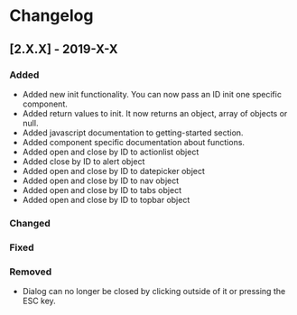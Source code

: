 # Changelog

## [2.X.X] - 2019-X-X

### Added

- Added new init functionality. You can now pass an ID init one specific component.
- Added return values to init. It now returns an object, array of objects or null.
- Added javascript documentation to getting-started section.
- Added component specific documentation about functions.
- Added open and close by ID to actionlist object
- Added close by ID to alert object
- Added open and close by ID to datepicker object
- Added open and close by ID to nav object
- Added open and close by ID to tabs object
- Added open and close by ID to topbar object

### Changed

### Fixed

### Removed

- Dialog can no longer be closed by clicking outside of it or pressing the ESC key.

